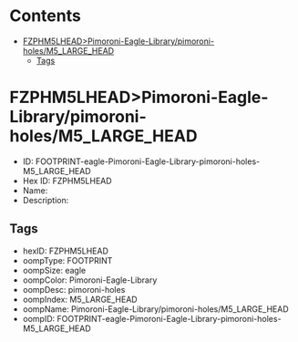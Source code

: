 



Contents
========

* [FZPHM5LHEAD>Pimoroni-Eagle-Library/pimoroni-holes/M5_LARGE_HEAD](#fzphm5lheadpimoroni-eagle-librarypimoroni-holesm5_large_head)
	* [Tags](#tags)

# FZPHM5LHEAD>Pimoroni-Eagle-Library/pimoroni-holes/M5_LARGE_HEAD

- ID: FOOTPRINT-eagle-Pimoroni-Eagle-Library-pimoroni-holes-M5_LARGE_HEAD
- Hex ID: FZPHM5LHEAD
- Name: 
- Description: 

## Tags

- hexID: FZPHM5LHEAD
- oompType: FOOTPRINT
- oompSize: eagle
- oompColor: Pimoroni-Eagle-Library
- oompDesc: pimoroni-holes
- oompIndex: M5_LARGE_HEAD
- oompName: Pimoroni-Eagle-Library/pimoroni-holes/M5_LARGE_HEAD
- oompID: FOOTPRINT-eagle-Pimoroni-Eagle-Library-pimoroni-holes-M5_LARGE_HEAD
